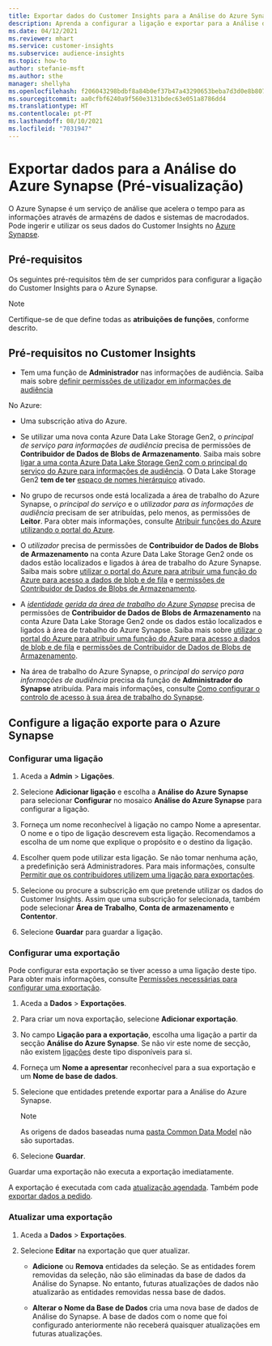 ```yaml
---
title: Exportar dados do Customer Insights para a Análise do Azure Synapse
description: Aprenda a configurar a ligação e exportar para a Análise do Azure Synapse.
ms.date: 04/12/2021
ms.reviewer: mhart
ms.service: customer-insights
ms.subservice: audience-insights
ms.topic: how-to
author: stefanie-msft
ms.author: sthe
manager: shellyha
ms.openlocfilehash: f206043298bdbf8a84b0ef37b47a43290653beba7d3d0e8b807ec74513614aa8
ms.sourcegitcommit: aa0cfbf6240a9f560e3131bdec63e051a8786dd4
ms.translationtype: HT
ms.contentlocale: pt-PT
ms.lasthandoff: 08/10/2021
ms.locfileid: "7031947"
---
```

# <a name="export-data-to-azure-synapse-analytics-preview"></a>Exportar dados para a Análise do Azure Synapse (Pré-visualização)

O Azure Synapse é um serviço de análise que acelera o tempo para as informações através de armazéns de dados e sistemas de macrodados. Pode ingerir e utilizar os seus dados do Customer Insights no [Azure Synapse](/azure/synapse-analytics/overview-what-is).

## <a name="prerequisites"></a>Pré-requisitos

Os seguintes pré-requisitos têm de ser cumpridos para configurar a ligação do Customer Insights para o Azure Synapse.

> [!NOTE]
> Certifique-se de que define todas as **atribuições de funções**, conforme descrito.  

## <a name="prerequisites-in-customer-insights"></a>Pré-requisitos no Customer Insights

* Tem uma função de **Administrador** nas informações de audiência. Saiba mais sobre [definir permissões de utilizador em informações de audiência](permissions.md#assign-roles-and-permissions)

No Azure: 

- Uma subscrição ativa do Azure.

- Se utilizar uma nova conta Azure Data Lake Storage Gen2, o *principal de serviço para informações de audiência* precisa de permissões de **Contribuidor de Dados de Blobs de Armazenamento**. Saiba mais sobre [ligar a uma conta Azure Data Lake Storage Gen2 com o principal do serviço do Azure para informações de audiência](connect-service-principal.md). O Data Lake Storage Gen2 **tem de ter** [espaço de nomes hierárquico](/azure/storage/blobs/data-lake-storage-namespace) ativado.

- No grupo de recursos onde está localizada a área de trabalho do Azure Synapse, o *principal do serviço* e o *utilizador para as informações de audiência* precisam de ser atribuídas, pelo menos, as permissões de **Leitor**. Para obter mais informações, consulte [Atribuir funções do Azure utilizando o portal do Azure](/azure/role-based-access-control/role-assignments-portal).

- O *utilizador* precisa de permissões de **Contribuidor de Dados de Blobs de Armazenamento** na conta Azure Data Lake Storage Gen2 onde os dados estão localizados e ligados à área de trabalho do Azure Synapse. Saiba mais sobre [utilizar o portal do Azure para atribuir uma função do Azure para acesso a dados de blob e de fila](/azure/storage/common/storage-auth-aad-rbac-portal) e [permissões de Contribuidor de Dados de Blobs de Armazenamento](/azure/role-based-access-control/built-in-roles#storage-blob-data-contributor).

- A *[identidade gerida da área de trabalho do Azure Synapse](/azure/synapse-analytics/security/synapse-workspace-managed-identity)* precisa de permissões de **Contribuidor de Dados de Blobs de Armazenamento** na conta Azure Data Lake Storage Gen2 onde os dados estão localizados e ligados à área de trabalho do Azure Synapse. Saiba mais sobre [utilizar o portal do Azure para atribuir uma função do Azure para acesso a dados de blob e de fila](/azure/storage/common/storage-auth-aad-rbac-portal) e [permissões de Contribuidor de Dados de Blobs de Armazenamento](/azure/role-based-access-control/built-in-roles#storage-blob-data-contributor).

- Na área de trabalho do Azure Synapse, o *principal do serviço para informações de audiência* precisa da função de **Administrador do Synapse** atribuída. Para mais informações, consulte [Como configurar o controlo de acesso à sua área de trabalho do Synapse](/azure/synapse-analytics/security/how-to-set-up-access-control).

## <a name="set-up-the-connection-and-export-to-azure-synapse"></a>Configure a ligação exporte para o Azure Synapse

### <a name="configure-a-connection"></a>Configurar uma ligação

1. Aceda a **Admin** > **Ligações**.

1. Selecione **Adicionar ligação** e escolha a **Análise do Azure Synapse** para selecionar **Configurar** no mosaico **Análise do Azure Synapse** para configurar a ligação.

1. Forneça um nome reconhecível à ligação no campo Nome a apresentar. O nome e o tipo de ligação descrevem esta ligação. Recomendamos a escolha de um nome que explique o propósito e o destino da ligação.

1. Escolher quem pode utilizar esta ligação. Se não tomar nenhuma ação, a predefinição será Administradores. Para mais informações, consulte [Permitir que os contribuidores utilizem uma ligação para exportações](connections.md#allow-contributors-to-use-a-connection-for-exports).

1. Selecione ou procure a subscrição em que pretende utilizar os dados do Customer Insights. Assim que uma subscrição for selecionada, também pode selecionar **Área de Trabalho**, **Conta de armazenamento** e **Contentor**.

1. Selecione **Guardar** para guardar a ligação.

### <a name="configure-an-export"></a>Configurar uma exportação

Pode configurar esta exportação se tiver acesso a uma ligação deste tipo. Para obter mais informações, consulte [Permissões necessárias para configurar uma exportação](export-destinations.md#set-up-a-new-export).

1. Aceda a **Dados** > **Exportações**.

1. Para criar um nova exportação, selecione **Adicionar exportação**.

1. No campo **Ligação para a exportação**, escolha uma ligação a partir da secção **Análise do Azure Synapse**. Se não vir este nome de secção, não existem [ligações](connections.md) deste tipo disponíveis para si.

1. Forneça um **Nome a apresentar** reconhecível para a sua exportação e um **Nome de base de dados**.

1. Selecione que entidades pretende exportar para a Análise do Azure Synapse.
   > [!NOTE]
   > As origens de dados baseadas numa [pasta Common Data Model](connect-common-data-model.md) não são suportadas.

2. Selecione **Guardar**.

Guardar uma exportação não executa a exportação imediatamente.

A exportação é executada com cada [atualização agendada](system.md#schedule-tab). Também pode [exportar dados a pedido](export-destinations.md#run-exports-on-demand).

### <a name="update-an-export"></a>Atualizar uma exportação

1. Aceda a **Dados** > **Exportações**.

1. Selecione **Editar** na exportação que quer atualizar.

   - **Adicione** ou **Remova** entidades da seleção. Se as entidades forem removidas da seleção, não são eliminadas da base de dados da Análise do Synapse. No entanto, futuras atualizações de dados não atualizarão as entidades removidas nessa base de dados.

   - **Alterar o Nome da Base de Dados** cria uma nova base de dados de Análise do Synapse. A base de dados com o nome que foi configurado anteriormente não receberá quaisquer atualizações em futuras atualizações.
